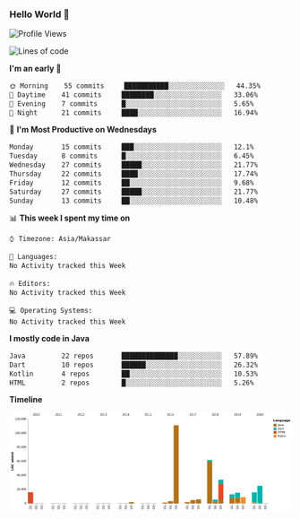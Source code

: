 ### Hello World 👋

<!--
**DhytoDev/dhytodev** is a ✨ _special_ ✨ repository because its `README.md` (this file) appears on your GitHub profile.

Here are some ideas to get you started:

- 🔭 I’m currently working on ...
- 🌱 I’m currently learning ...
- 👯 I’m looking to collaborate on ...
- 🤔 I’m looking for help with ...
- 💬 Ask me about ...
- 📫 How to reach me: ...
- 😄 Pronouns: ...
- ⚡ Fun fact: ...
-->

<!--START_SECTION:waka-->
![Profile Views](http://img.shields.io/badge/Profile%20Views-142-blue)

![Lines of code](https://img.shields.io/badge/From%20Hello%20World%20I've%20written-86464%20Lines%20of%20code-blue)

**I'm an early 🐤** 

```text
🌞 Morning    55 commits     ███████████░░░░░░░░░░░░░░   44.35% 
🌆 Daytime    41 commits     ████████░░░░░░░░░░░░░░░░░   33.06% 
🌃 Evening    7 commits      █░░░░░░░░░░░░░░░░░░░░░░░░   5.65% 
🌙 Night      21 commits     ████░░░░░░░░░░░░░░░░░░░░░   16.94%

```
📅 **I'm Most Productive on Wednesdays** 

```text
Monday       15 commits     ███░░░░░░░░░░░░░░░░░░░░░░   12.1% 
Tuesday      8 commits      █░░░░░░░░░░░░░░░░░░░░░░░░   6.45% 
Wednesday    27 commits     █████░░░░░░░░░░░░░░░░░░░░   21.77% 
Thursday     22 commits     ████░░░░░░░░░░░░░░░░░░░░░   17.74% 
Friday       12 commits     ██░░░░░░░░░░░░░░░░░░░░░░░   9.68% 
Saturday     27 commits     █████░░░░░░░░░░░░░░░░░░░░   21.77% 
Sunday       13 commits     ██░░░░░░░░░░░░░░░░░░░░░░░   10.48%

```


📊 **This week I spent my time on** 

```text
⌚︎ Timezone: Asia/Makassar

💬 Languages: 
No Activity tracked this Week

🔥 Editors: 
No Activity tracked this Week

💻 Operating Systems: 
No Activity tracked this Week

```

**I mostly code in Java** 

```text
Java         22 repos       ██████████████░░░░░░░░░░░   57.89% 
Dart         10 repos       ██████░░░░░░░░░░░░░░░░░░░   26.32% 
Kotlin       4 repos        ██░░░░░░░░░░░░░░░░░░░░░░░   10.53% 
HTML         2 repos        █░░░░░░░░░░░░░░░░░░░░░░░░   5.26%

```


**Timeline**

![Chart not found](https://github.com/DhytoDev/DhytoDev/blob/master/charts/bar_graph.png) 


<!--END_SECTION:waka-->
